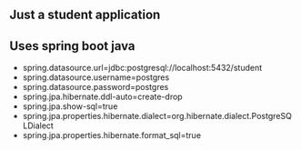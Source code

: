 ## Just a student application 
## Uses spring boot java 

- spring.datasource.url=jdbc:postgresql://localhost:5432/student
- spring.datasource.username=postgres
- spring.datasource.password=postgres
- spring.jpa.hibernate.ddl-auto=create-drop
- spring.jpa.show-sql=true
- spring.jpa.properties.hibernate.dialect=org.hibernate.dialect.PostgreSQLDialect
- spring.jpa.properties.hibernate.format_sql=true
